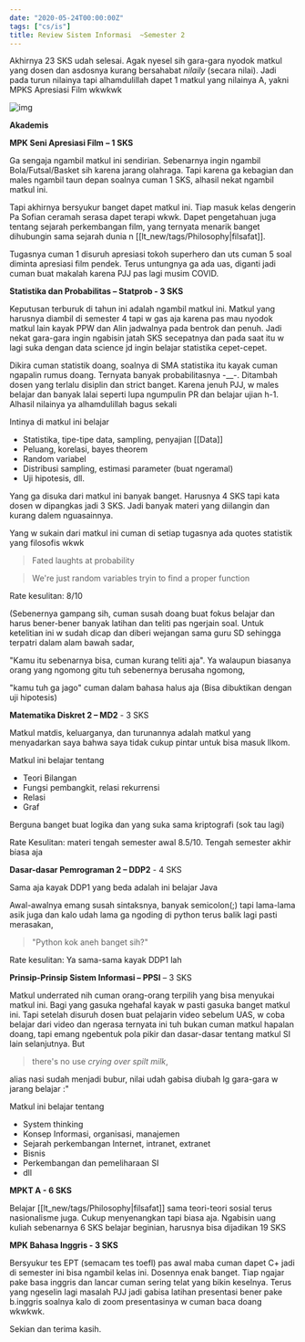 ```yaml
---
date: "2020-05-24T00:00:00Z"
tags: ["cs/is"]
title: Review Sistem Informasi  ~Semester 2
---
```


Akhirnya 23 SKS udah selesai. Agak nyesel sih gara-gara nyodok matkul yang dosen dan asdosnya kurang bersahabat *nilaily* (secara nilai). Jadi pada turun nilainya tapi alhamdulillah dapet 1 matkul yang nilainya A, yakni MPKS Apresiasi Film wkwkwk

![img](https://catatankemalasan.files.wordpress.com/2020/08/screenshot-82-1.png?w=227)

**Akademis**

**MPK Seni Apresiasi Film** **– 1 SKS**

Ga sengaja ngambil matkul ini sendirian. Sebenarnya ingin ngambil Bola/Futsal/Basket sih karena jarang olahraga. Tapi karena ga kebagian dan males ngambil taun depan soalnya cuman 1 SKS, alhasil nekat ngambil matkul ini.

Tapi akhirnya bersyukur banget dapet matkul ini. Tiap masuk kelas dengerin Pa Sofian ceramah serasa dapet terapi wkwk. Dapet pengetahuan juga tentang sejarah perkembangan film, yang ternyata menarik banget dihubungin sama sejarah dunia n [[lt_new/tags/Philosophy|filsafat]].

Tugasnya cuman 1 disuruh apresiasi tokoh superhero dan uts cuman 5 soal diminta apresiasi film pendek. Terus untungnya ga ada uas, diganti jadi cuman buat makalah karena PJJ pas lagi musim COVID.



**Statistika dan Probabilitas – Statprob - 3 SKS**

Keputusan terburuk di tahun ini adalah ngambil matkul ini. Matkul yang harusnya diambil di semester 4 tapi w gas aja karena pas mau nyodok matkul lain kayak PPW dan Alin jadwalnya pada bentrok dan penuh. Jadi nekat gara-gara ingin ngabisin jatah SKS secepatnya dan pada saat itu w lagi suka dengan data science jd ingin belajar statistika cepet-cepet. 

Dikira cuman statistik doang, soalnya di SMA statistika itu kayak cuman ngapalin rumus doang. Ternyata banyak probabilitasnya -__-. Ditambah dosen yang terlalu disiplin dan strict banget. Karena jenuh PJJ, w males belajar dan banyak lalai seperti lupa ngumpulin PR dan belajar ujian h-1. Alhasil nilainya ya alhamdulillah bagus sekali

Intinya di matkul ini belajar

- Statistika, tipe-tipe data, sampling, penyajian [[Data]]
- Peluang, korelasi, bayes theorem
- Random variabel
- Distribusi sampling, estimasi parameter (buat ngeramal)
- Uji hipotesis, dll.

Yang ga disuka dari matkul ini banyak banget. Harusnya 4 SKS tapi kata dosen w dipangkas jadi 3 SKS. Jadi banyak materi yang diilangin dan kurang dalem nguasainnya.

Yang w sukain dari matkul ini cuman di setiap tugasnya ada quotes statistik yang filosofis wkwk

> Fated laughts at probability

> We're just random variables tryin to find a proper function

Rate kesulitan: 8/10

(Sebenernya gampang sih, cuman susah doang buat fokus belajar dan harus bener-bener banyak latihan dan teliti pas ngerjain soal. Untuk ketelitian ini w sudah dicap dan diberi wejangan sama guru SD sehingga terpatri dalam alam bawah sadar, 

"Kamu itu sebenarnya bisa, cuman kurang teliti aja". Ya walaupun biasanya orang yang ngomong gitu tuh sebenernya berusaha ngomong,

"kamu tuh ga jago" cuman dalam bahasa halus aja (Bisa dibuktikan dengan uji hipotesis)



**Matematika Diskret 2 – MD2** - 3 SKS

Matkul matdis, keluarganya, dan turunannya adalah matkul yang menyadarkan saya bahwa saya tidak cukup pintar untuk bisa masuk Ilkom.

Matkul ini belajar tentang

- Teori Bilangan
- Fungsi pembangkit, relasi rekurrensi
- Relasi
- Graf

Berguna banget buat logika dan yang suka sama kriptografi (sok tau lagi)

Rate Kesulitan: materi tengah semester awal 8.5/10. Tengah semester akhir biasa aja



**Dasar-dasar Pemrograman 2 – DDP2** - 4 SKS

Sama aja kayak DDP1 yang beda adalah ini belajar Java

Awal-awalnya emang susah sintaksnya, banyak semicolon(;) tapi lama-lama asik juga dan kalo udah lama ga ngoding di python terus balik lagi pasti merasakan,

> "Python kok aneh banget sih?"

Rate kesulitan: Ya sama-sama kayak DDP1 lah



**Prinsip-Prinsip Sistem Informasi – PPSI** – 3 SKS

Matkul underrated nih cuman orang-orang terpilih yang bisa menyukai matkul ini. Bagi yang gasuka ngehafal kayak w pasti gasuka banget matkul ini. Tapi setelah disuruh dosen buat pelajarin video sebelum UAS, w coba belajar dari video dan ngerasa ternyata ini tuh bukan cuman matkul hapalan doang, tapi emang ngebentuk pola pikir dan dasar-dasar tentang matkul SI lain selanjutnya. But

> there's no use *crying over spilt milk*, 

alias nasi sudah menjadi bubur, nilai udah gabisa diubah lg gara-gara w jarang belajar :"

Matkul ini belajar tentang

- System thinking
- Konsep Informasi, organisasi, manajemen
- Sejarah perkembangan Internet, intranet, extranet
- Bisnis
- Perkembangan dan pemeliharaan SI
- dll



**MPKT A - 6 SKS**

Belajar [[lt_new/tags/Philosophy|filsafat]] sama teori-teori sosial terus nasionalisme juga. Cukup menyenangkan tapi biasa aja. Ngabisin uang kuliah sebenarnya 6 SKS belajar beginian, harusnya bisa dijadikan 19 SKS



**MPK Bahasa Inggris - 3 SKS**

Bersyukur tes EPT (semacam tes toefl) pas awal maba cuman dapet C+ jadi di semester ini bisa ngambil kelas ini. Dosennya enak banget. Tiap ngajar pake basa inggris dan lancar cuman sering telat yang bikin keselnya. Terus yang ngeselin lagi masalah PJJ jadi gabisa latihan presentasi bener pake b.inggris soalnya kalo di zoom presentasinya w cuman baca doang wkwkwk.



Sekian dan terima kasih.